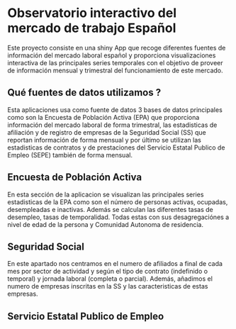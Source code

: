 # Observatorio interactivo del mercado de trabajo Español

Este proyecto consiste en una shiny App que recoge diferentes fuentes de información del mercado laboral español y proporciona visualizaciones interactiva de las principales series temporales con el objetivo de proveer de información mensual y trimestral del funcionamiento de este mercado.

## Qué fuentes de datos utilizamos ?

Esta aplicaciones usa como fuente de datos 3 bases de datos principales como son la Encuesta de Población Activa (EPA) que proporciona información del mercado laboral de forma trimestral, las estadisticas de afiliación y de registro de empresas de la Seguridad Social (SS) que reportan información de forma mensual y por último se utilizan las estadisticas de contratos y de prestaciones del Servicio Estatal Publico de Empleo (SEPE) también de forma mensual.

## Encuesta de Población Activa

En esta sección de la aplicacion se visualizan las principales series estadisticas de la EPA como son el número de personas activas, ocupadas, desempleadas e inactivas. Además se calculan las diferentes tasas de desempleo, tasas de temporalidad. Todas estas con sus desagregaciónes a nivel de edad de la persona y Comunidad Autonoma de residencia.

## Seguridad Social

En este apartado nos centramos en el numero de afiliados a final de cada mes por sector de actividad y según el tipo de contrato (indefinido o temporal) y jornada laboral (completa o parcial). Además, añadimos el numero de empresas inscritas en la SS y las caracteristicas de estas empresas.

## Servicio Estatal Publico de Empleo


